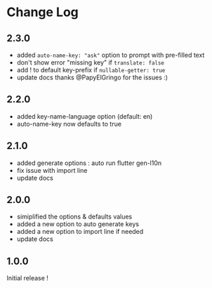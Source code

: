 # Change Log

## 2.3.0
- added `auto-name-key: "ask"` option to prompt with pre-filled text
- don't show error "missing key" if `translate: false`
- add ! to default key-prefix if `nullable-getter: true`
- update docs
thanks @PapyElGringo for the issues :)

## 2.2.0
- added key-name-language option (default: en)
- auto-name-key now defaults to true

## 2.1.0
- added generate options : auto run flutter gen-l10n
- fix issue with import line
- update docs
  
## 2.0.0
- simiplified the options & defaults values
- added a new option to auto generate keys 
- added a new option to import line if needed
- update docs

## 1.0.0

Initial release !